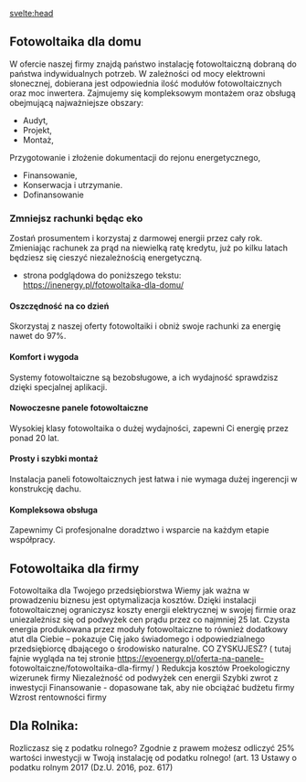 <script lang="ts"></script>

<svelte:head>
  <title>Fotowoltaika | Specsolar.pl</title>
  <meta name="description" content="Opis musi być" />
</svelte:head>

## Fotowoltaika dla domu

W ofercie naszej firmy znajdą państwo instalację fotowoltaiczną dobraną do państwa indywidualnych
potrzeb. W zależności od mocy elektrowni słonecznej, dobierana jest odpowiednia ilość modułów
fotowoltaicznych oraz moc inwertera. Zajmujemy się kompleksowym montażem oraz obsługą
obejmującą najważniejsze obszary:
- Audyt,
- Projekt,
- Montaż,


Przygotowanie i złożenie dokumentacji do rejonu energetycznego,
- Finansowanie,
- Konserwacja i utrzymanie.
- Dofinansowanie

### Zmniejsz rachunki będąc eko
Zostań prosumentem i korzystaj z darmowej energii przez cały rok. Zmieniając rachunek za prąd na
niewielką ratę kredytu, już po kilku latach będziesz się cieszyć niezależnością energetyczną.
- strona podglądowa do poniższego tekstu: https://inenergy.pl/fotowoltaika-dla-domu/

#### Oszczędność na co dzień
Skorzystaj z naszej oferty fotowoltaiki i obniż swoje rachunki za energię nawet do 97%.

#### Komfort i wygoda
Systemy fotowoltaiczne są bezobsługowe, a ich wydajność sprawdzisz dzięki specjalnej aplikacji.

#### Nowoczesne panele fotowoltaiczne
Wysokiej klasy fotowoltaika o dużej wydajności, zapewni Ci energię przez ponad 20 lat.

#### Prosty i szybki montaż
Instalacja paneli fotowoltaicznych jest łatwa i nie wymaga dużej ingerencji w konstrukcję dachu.

#### Kompleksowa obsługa
Zapewnimy Ci profesjonalne doradztwo i wsparcie na każdym etapie współpracy.

## Fotowoltaika dla firmy
Fotowoltaika dla Twojego przedsiębiorstwa
Wiemy jak ważna w prowadzeniu biznesu jest optymalizacja kosztów. Dzięki instalacji fotowoltaicznej
ograniczysz koszty energii elektrycznej w swojej firmie oraz uniezależnisz się od podwyżek cen prądu
przez co najmniej 25 lat. Czysta energia produkowana przez moduły fotowoltaiczne to również
dodatkowy atut dla Ciebie – pokazuje Cię jako świadomego i odpowiedzialnego przedsiębiorcę
dbającego o środowisko naturalne.
CO ZYSKUJESZ? ( tutaj fajnie wygląda na tej stronie https://evoenergy.pl/oferta-na-panele-
fotowoltaiczne/fotowoltaika-dla-firmy/ )
Redukcja kosztów
Proekologiczny wizerunek firmy
Niezależność od podwyżek cen energii
Szybki zwrot z inwestycji
Finansowanie - dopasowane tak, aby nie obciążać budżetu firmy
Wzrost rentowności firmy

## Dla Rolnika: 
Rozliczasz się z podatku rolnego?
Zgodnie z prawem możesz odliczyć 25% wartości inwestycji
w Twoją instalację od podatku rolnego!
(art. 13 Ustawy o podatku rolnym 2017 (Dz.U. 2016, poz. 617)